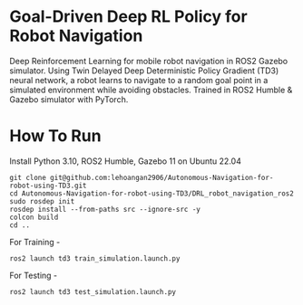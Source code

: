 # Goal-Driven Deep RL Policy for Robot Navigation
Deep Reinforcement Learning for mobile robot navigation in ROS2 Gazebo simulator. Using Twin Delayed Deep Deterministic Policy Gradient (TD3) neural network, a robot learns to navigate to a random goal point in a simulated environment while avoiding obstacles. Trained in ROS2 Humble & Gazebo simulator with PyTorch.

# How To Run

Install Python 3.10, ROS2 Humble, Gazebo 11 on Ubuntu 22.04
```
git clone git@github.com:lehoangan2906/Autonomous-Navigation-for-robot-using-TD3.git
cd Autonomous-Navigation-for-robot-using-TD3/DRL_robot_navigation_ros2
sudo rosdep init
rosdep install --from-paths src --ignore-src -y
colcon build
cd ..
```

For Training - 
```
ros2 launch td3 train_simulation.launch.py
```

For Testing - 
```
ros2 launch td3 test_simulation.launch.py
```
